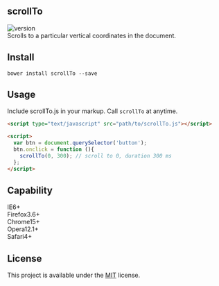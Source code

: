 ## scrollTo
![version](https://img.shields.io/badge/Version-1.0.0-green.svg)   
Scrolls to a particular vertical coordinates in the document.   

## Install
```
bower install scrollTo --save
```

## Usage
Include scrollTo.js in your markup. Call `scrollTo` at anytime.
```html
<script type="text/javascript" src="path/to/scrollTo.js"></script>

<script>
  var btn = document.querySelector('button');
  btn.onclick = function (){
    scrollTo(0, 300); // scroll to 0, duration 300 ms
  };
</script>
```

## Capability
IE6+  
Firefox3.6+  
Chrome15+  
Opera12.1+  
Safari4+  

## License
This project is available under the [MIT](https://opensource.org/licenses/mit-license.php) license.
